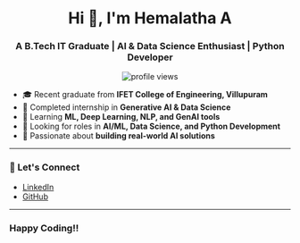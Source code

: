 <h1 align="center">Hi 👋, I'm Hemalatha A</h1>
<h3 align="center">A B.Tech IT Graduate | AI & Data Science Enthusiast | Python Developer</h3>

<p align="center">
  <img src="https://komarev.com/ghpvc/?username=HEMALATHAifet&label=Profile%20views&color=0e75b6&style=flat" alt="profile views" />
</p>

- 🎓 Recent graduate from **IFET College of Engineering, Villupuram**
- 🤖 Completed internship in **Generative AI & Data Science**
- 🌱 Learning **ML, Deep Learning, NLP, and GenAI tools**
- 💼 Looking for roles in **AI/ML, Data Science, and Python Development**
- 🧠 Passionate about **building real-world AI solutions**

---
### 🔗 Let's Connect
- [LinkedIn](https://www.linkedin.com/in/hemalatha-a-developer/)
- [GitHub](https://github.com/HEMALATHAifet)

---
### Happy Coding!!
